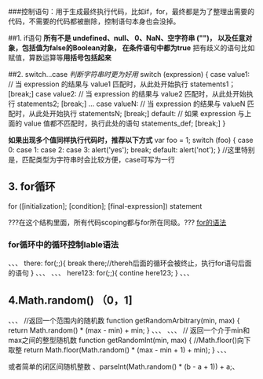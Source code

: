 ###控制语句：用于生成最终执行代码，比如if，for，最终都是为了整理出需要的代码，不需要的代码都被删除，控制语句本身也会没掉。

##1. if语句
**所有不是 undefined、null、 0、NaN、空字符串 ("")， 以及任意对象，包括值为false的Boolean对象， 在条件语句中都为true**
把有歧义的语句比如赋值，算数运算等**用括号包括起来**

##2. switch...case *判断字符串时更为好用*
switch (expression) {
  case value1:
    // 当 expression 的结果与 value1 匹配时，从此处开始执行
    statements1；
    [break;]
  case value2:
    // 当 expression 的结果与 value2 匹配时，从此处开始执行
    statements2;
    [break;]
  ...
  case valueN:
    // 当 expression 的结果与 valueN 匹配时，从此处开始执行
    statementsN;
    [break;]
  default:
    // 如果 expression 与上面的 value 值都不匹配时，执行此处的语句
    statements_def;
    [break;]
}

**如果出现多个值同样执行代码时，推荐以下方式**
var foo = 1;
switch (foo) {
    case 0:
    case 1:
    case 2:
    case 3:
        alert('yes');
        break;
    default:
        alert('not');
}
//这里特别是，匹配类型为字符串时会比较方便，case可写为一行

## 3. for循环
for ([initialization]; [condition]; [final-expression])
   statement

???在这个结构里面，所有代码scoping都与for所在同级。???
[for的语法](https://developer.mozilla.org/zh-CN/docs/Web/JavaScript/Reference/Statements/for)

### for循环中的循环控制lable语法
、、、
there:
    for(;;){
        break there;//thereh后面的循环会被终止，执行for语句后面的语句
    }
、、、
、、、
here123:
    for(;;){
        contine here123;
    }
、、、

## 4.Math.random()  （0，1]
、、、
//返回一个范围内的随机数
function getRandomArbitrary(min, max) {
  return Math.random() * (max - min) + min;
}
、、、
、、、
// 返回一个介于min和max之间的整型随机数
function getRandomInt(min, max) {
    //Math.floor()向下取整
  return Math.floor(Math.random() * (max - min + 1) + min);
}
、、、

或者简单的闭区间随机整数
、parseInt(Math.random() * (b - a + 1)) + a;、